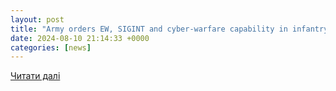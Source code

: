 ```yaml
---
layout: post
title: "Army orders EW, SIGINT and cyber-warfare capability in infantry backpack system | Electronics360"
date: 2024-08-10 21:14:33 +0000
categories: [news]
---
```


[Читати далі](https://electronics360.globalspec.com/article/21330/army-orders-ew-sigint-and-cyber-warfare-capability-in-infantry-backpack-system)
